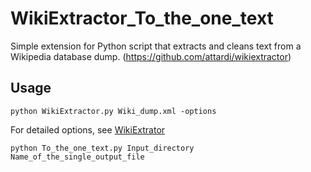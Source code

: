 # WikiExtractor_To_the_one_text

Simple extension for Python script that extracts and cleans text from a Wikipedia database dump. 
(https://github.com/attardi/wikiextractor)

## Usage
`python WikiExtractor.py Wiki_dump.xml -options`

For detailed options, see [WikiExtrator](https://github.com/attardi/wikiextractor)

`python To_the_one_text.py Input_directory Name_of_the_single_output_file`
